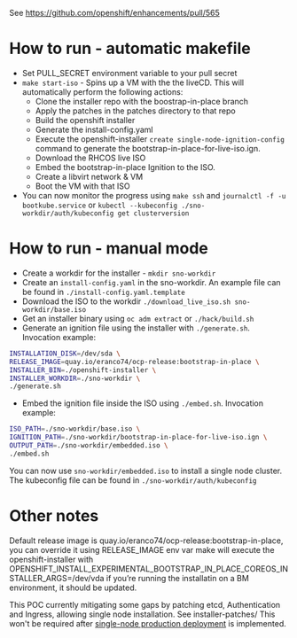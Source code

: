 See https://github.com/openshift/enhancements/pull/565

# How to run - automatic makefile
- Set PULL_SECRET environment variable to your pull secret
- `make start-iso` - Spins up a VM with the the liveCD. This will automatically perform the following actions:
	- Clone the installer repo with the boostrap-in-place branch
	- Apply the patches in the patches directory to that repo
	- Build the openshift installer
	- Generate the install-config.yaml 
	- Execute the openshift-installer `create single-node-ignition-config` command to generate the bootstrap-in-place-for-live-iso.ign.
	- Download the RHCOS live ISO
	- Embed the bootstrap-in-place Ignition to the ISO.
	- Create a libvirt network & VM
	- Boot the VM with that ISO
- You can now monitor the progress using `make ssh` and `journalctl -f -u bootkube.service` or `kubectl --kubeconfig ./sno-workdir/auth/kubeconfig get clusterversion`

# How to run - manual mode
- Create a workdir for the installer - `mkdir sno-workdir`
- Create an `install-config.yaml` in the sno-workdir. An example file can be found in `./install-config.yaml.template`
- Download the ISO to the workdir `./download_live_iso.sh sno-workdir/base.iso`
- Get an installer binary using `oc adm extract` or `./hack/build.sh`
- Generate an ignition file using the installer with `./generate.sh`. Invocation example:
```bash
INSTALLATION_DISK=/dev/sda \
RELEASE_IMAGE=quay.io/eranco74/ocp-release:bootstrap-in-place \
INSTALLER_BIN=./openshift-installer \
INSTALLER_WORKDIR=./sno-workdir \
./generate.sh
```
- Embed the ignition file inside the ISO using `./embed.sh`. Invocation example:
```bash
ISO_PATH=./sno-workdir/base.iso \
IGNITION_PATH=./sno-workdir/bootstrap-in-place-for-live-iso.ign \
OUTPUT_PATH=./sno-workdir/embedded.iso \
./embed.sh
```

You can now use `sno-workdir/embedded.iso` to install a single node cluster. The kubeconfig file can be found in `./sno-workdir/auth/kubeconfig`

# Other notes

Default release image is quay.io/eranco74/ocp-release:bootstrap-in-place, you can override it using RELEASE_IMAGE env var
make will execute the openshift-installer with OPENSHIFT_INSTALL_EXPERIMENTAL_BOOTSTRAP_IN_PLACE_COREOS_INSTALLER_ARGS=/dev/vda
if you’re running the installatin on a BM environment, it should be updated.

This POC currently mitigating some gaps by patching etcd, Authentication and Ingress, allowing single node installation.
See installer-patches/
This won't be required after [single-node production deployment](https://github.com/openshift/enhancements/pull/560) is implemented.
